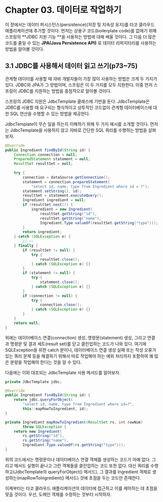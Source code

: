 # Chapter 03. 데이터로 작업하기

이 장에서는 데이터 퍼시스턴스(persistence)(저장 및 지속성 유지)를 타코 클라우드 애플리케이션에 추가할 것이다. 먼저는 상용구 코드(boilerplate code)를 없애기 위해 스프링의 **JDBC 지원 기능 **을 사용하는 방법에 대해 배울 것이다. 그 다음 더 많은 코드를 줄일 수 있는  **JPA(Java Persistence API)** 로 데이터 리퍼지터리를 사용하는 방법을 알아볼 것이다.

## 3.1 JDBC를 사용해서 데이터 읽고 쓰기(p73~75)

관계형 데이터를 사용할 때 자바 개발자들이 가장 많이 사용하는 방법은 크게 두 가지가 있다. JDBC와 JPA가 그 방법이며, 스프링은 이 두 가지를 모두 지원한다. 이중 먼저 스프링이 JDBC를 지원하는 방법을 중점적으로 알아볼 것이다. 

스프링의 JDBC 지원은 JdbcTemplate 클래스에 기반을 둔다. JdbcTemplate은 JDBC를 사용할 때 요구되는 형식적이고 상투적인 코드없이 관계형 데이터베이스에 대한 SQL 연산을 수행할 수 있는 방법을 제공한다.

JdbcTemplate이 무슨 일을 하는지 이해하기 위해 두 가지 예시를 소개할 것이다. 먼저는 JdbcTemplate을 사용하지 않고 자바로 간단한 SQL 쿼리를 수행하는 방법을 살펴보자.

```JAVA
@Override
public Ingredient findById(String id) {
    Connection connection = null;
    PreparedStatement statement = null;
    ResultSet resultSet = null;
    
    try {
        connection = dataSource.getConnection();
        statement = connection.prepareStatement(
        	"select id, name, type from Ingredient where id = ?");
        statement.setString(1, id);
        resultSet = statement.executeQuery();
        Ingredient ingredient = null;
        if (resultSet.next()) {
            ingredient = new Ingredient(
            	resultSet.getString("id"),
                resultSet.getString("name"),
                Ingredient.Type.valueOf(resultSet.getString("type")));
        }
        return ingredient;
    } catch (SQLException e) {
        // ~~
    } finally {
        if (resultSet != null) {
            try {
                resultSet.close();
            } catch (SQLException e) {}
        }
        if (statement != null) {
            try {
                statement.close();
            } catch (SQLException e) {}
        }
        if (connection != null) {
            try {
                connection.close();
            } catch (SQLException e) {}
        }
    }
    return null;
}
```

위에는 데이터베이스 연결(connection) 생성, 명령문(statement) 생성, 그리고 연결과 명령문 및 결과 세트(result set)를 닫고 클린업하는 코드가 나와 있다. 여기에 SQLException을 위한 catch 문이나, 데이터베이스 연결 생성 실패 또는 작성 오류가 있는 쿼리 문제 등을 해결하기 위해서 따로 작업해야 하는 예외 처리까지 포함하여 꽤 많은 분량을 작업해야 한다는 것을 알 수 있다.

다음에는 이와 대조되는 JdbcTemplate 사용 메서드를 알아보자.

```java
private JdbcTemplate jdbc;

@Override
public Ingredient findById(String id) {
    return jdbc.queryForObject(
    	"select id, name, type from Ingredient where id=?",
    	this::mapRowToIngredient, id);
}

private Ingredient mapRowToIngredient(ResultSet rs, int rowNum)
    	throw SQLException {
    return new Ingredient(
    	rs.getString("id"),
    	rs.getString("name"),
    	Ingredient.Type.valueOf(rs.getString("type"))); 
}
```

위의 코드에서는 명령문이나 데이터베이스 연결 객체를 생성하는 코드가 아예 없다. 그리고 메서드 실행이 끝나고 그런 객체들을 클린업하는 코드 또한 없다. 대신 쿼리를 수행하고(JdbcTemplate의 queryForObject() 메서드), 그 결과를 Ingredient 객체로 생성하는(mapRowToIngredient() 메서드) 것에 초점을 두는 코드만 존재한다.

이제부터는 타코 클라우드 애플리케이션의 데이터에 접근하고 이를 제어하는 데 초점을 맞출 것이다. 우선, 도메인 객체를 수정하는 것부터 시작하자.
